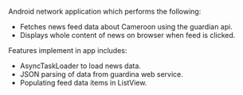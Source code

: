 
Android network application which performs the following:
- Fetches news feed data about Cameroon using the guardian api.
- Displays whole content of news on browser when feed is clicked.

Features implement in app includes:
 - AsyncTaskLoader to load news data.
 - JSON parsing of data from guardina web service.
 - Populating feed data items in ListView.
 
 
